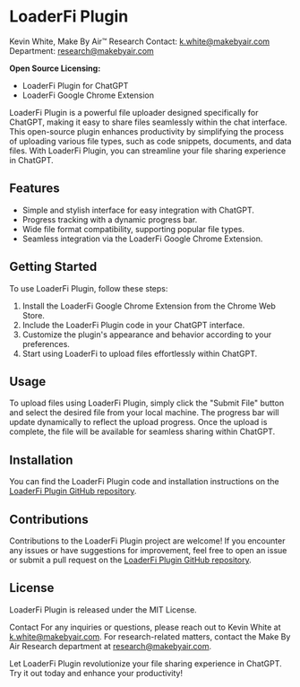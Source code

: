 # LoaderFi Plugin

Kevin White, Make By Air™ Research 
Contact: [k.white@makebyair.com](mailto:k.white@makebyair.com)
Department: [research@makebyair.com](mailto:research@makebyair.com)

**Open Source Licensing:**

- LoaderFi Plugin for ChatGPT
- LoaderFi Google Chrome Extension

LoaderFi Plugin is a powerful file uploader designed specifically for ChatGPT, making it easy to share files seamlessly within the chat interface. This open-source plugin enhances productivity by simplifying the process of uploading various file types, such as code snippets, documents, and data files. With LoaderFi Plugin, you can streamline your file sharing experience in ChatGPT.

## Features

- Simple and stylish interface for easy integration with ChatGPT.
- Progress tracking with a dynamic progress bar.
- Wide file format compatibility, supporting popular file types.
- Seamless integration via the LoaderFi Google Chrome Extension.

## Getting Started

To use LoaderFi Plugin, follow these steps:

1. Install the LoaderFi Google Chrome Extension from the Chrome Web Store.
2. Include the LoaderFi Plugin code in your ChatGPT interface.
3. Customize the plugin's appearance and behavior according to your preferences.
4. Start using LoaderFi to upload files effortlessly within ChatGPT.

## Usage

To upload files using LoaderFi Plugin, simply click the "Submit File" button and select the desired file from your local machine. The progress bar will update dynamically to reflect the upload progress. Once the upload is complete, the file will be available for seamless sharing within ChatGPT.

## Installation

You can find the LoaderFi Plugin code and installation instructions on the [LoaderFi Plugin GitHub repository](https://github.com/makebyair/loaderfi-plugin).

## Contributions

Contributions to the LoaderFi Plugin project are welcome! If you encounter any issues or have suggestions for improvement, feel free to open an issue or submit a pull request on the [LoaderFi Plugin GitHub repository](https://github.com/makebyair/loaderfi-plugin).

## License

LoaderFi Plugin is released under the MIT License.

Contact
For any inquiries or questions, please reach out to Kevin White at [k.white@makebyair.com](mailto:k.white@makebyair.com). For research-related matters, contact the Make By Air Research department at [research@makebyair.com](mailto:research@makebyair.com).

Let LoaderFi Plugin revolutionize your file sharing experience in ChatGPT. Try it out today and enhance your productivity!
